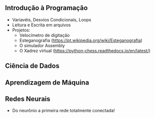 ## Introdução à Programação

- Variavéis, Desvios Condicionais, Loops
- Leitura e Escrita em arquivos
- Projetos:
  - Velocímetro de digitação
  - Esteganografia (https://pt.wikipedia.org/wiki/Esteganografia)
  - O simulador Assembly
  - O Xadrez virtual (https://python-chess.readthedocs.io/en/latest/)

## Ciência de Dados


## Aprendizagem de Máquina


## Redes Neurais

- Do neurônio a primeira rede totalmente conectada! 
